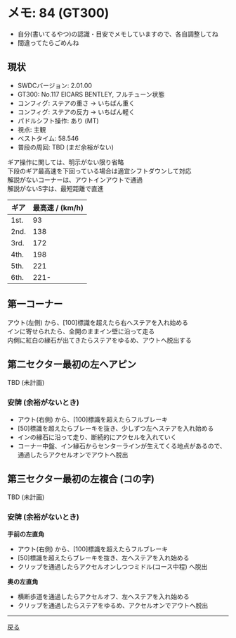 # メモ: 84 (GT300) 

* 自分(書いてるやつ)の認識・目安でメモしていますので、各自調整してね  
* 間違ってたらごめんね  

## 現状
* SWDCバージョン: 2.01.00  
* GT300: No.117 EICARS BENTLEY, フルチューン状態
* コンフィグ: ステアの重さ → いちばん重く
* コンフィグ: ステアの反力 → いちばん軽く 
* パドルシフト操作: あり (MT)  
* 視点: 主観  
* ベストタイム: 58.546  
* 普段の周回: TBD (まだ余裕がない)  

ギア操作に関しては、明示がない限り省略  
下段のギア最高速を下回っている場合は適宜シフトダウンして対応  
解説がないコーナーは、アウトインアウトで通過  
解説がないS字は、最短距離で直進  

|ギア|最高速 / (km/h)|
|---|---|
|1st.|93|
|2nd.|138|
|3rd.|172|
|4th.|198|
|5th.|221|
|6th.|221-|

## 第一コーナー 

アウト(左側) から、[100]標識を超えたら右へステアを入れ始める  
インに寄せられたら、全開のままイン壁に沿って走る  
内側に紅白の縁石が出てきたらステアをゆるめ、アウトへ脱出する  

## 第二セクター最初の左ヘアピン

TBD (未計画)  

### 安牌 (余裕がないとき)  
* アウト(右側) から、[100]標識を超えたらフルブレーキ
* [50]標識を超えたらブレーキを抜き、少しずつ左へステアを入れ始める  
* インの縁石に沿って走り、断続的にアクセルを入れていく  
* コーナー中盤、イン縁石からセンターラインが生えてくる地点があるので、  
通過したらアクセルオンでアウトへ脱出  

## 第三セクター最初の左複合 (コの字)

TBD (未計画) 

### 安牌 (余裕がないとき)  

**手前の左直角**  
* アウト(右側) から、[100]標識を超えたらフルブレーキ
* [50]標識を超えたらブレーキを抜き、左へステアを入れ始める  
* クリップを通過したらアクセルオンしつつミドル(コース中程) へ脱出  

**奥の左直角**  
* 横断歩道を通過したらアクセルオフ、左へステアを入れ始める
* クリップを通過したらステアをゆるめ、アクセルオンでアウトへ脱出  

---

[戻る](README.md)  
